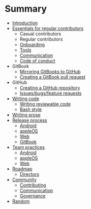 # Summary

* [Introduction](README.md)
* [Essentials for regular contributors](essentials.md)
   * Casual contributors
   * Regular contributors
   * [Onboarding](onboarding.md)
   * [Tools](tools.md)
   * [Communication](communication.md)
   * [Code of conduct](code_of_conduct.md)
* GitBook
   * [Mirroring GitBooks to GitHub](updating_our_books.md)
   * [Creating a GitBook pull request](gitbook_pull_request.md)
* GitHub
   * [Creating a GitHub repository](creating_a_github_repository.md)
   * [Issues/bugs/feature requests](issue_policies.md)
* [Writing code](code_policies.md)
   * [Writing reviewable code](writing_reviewable_code.md)
   * [Bash style](bash_style.md)
* [Writing prose](writing_prose.md)
* [Release process](release_process/README.md)
   * [Android](release_process/android.md)
   * [appleOS](release_process/appleos.md)
   * [Web](release_process/web.md)
   * [GitBook](release_process/gitbook.md)
* [Team practices](team_practices/README.md)
   * [Android](team_practices/android.md)
   * [appleOS](team_practices/appleos.md)
   * [Web](team_practices/web.md)
* [Roadmap](roadmaps/README.md)
   * [Directors](roadmaps/directors.md)
* [Community](community/README.md)
   * [Contributing](CONTRIBUTING.md)
   * [Communication](community/communication.md)
   * [Governance](community/governance.md)
* [Random](random.md)

